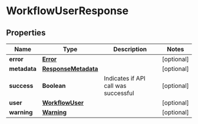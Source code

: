 
# WorkflowUserResponse

## Properties
Name | Type | Description | Notes
------------ | ------------- | ------------- | -------------
**error** | [**Error**](Error.md) |  |  [optional]
**metadata** | [**ResponseMetadata**](ResponseMetadata.md) |  |  [optional]
**success** | **Boolean** | Indicates if API call was successful |  [optional]
**user** | [**WorkflowUser**](WorkflowUser.md) |  |  [optional]
**warning** | [**Warning**](Warning.md) |  |  [optional]



